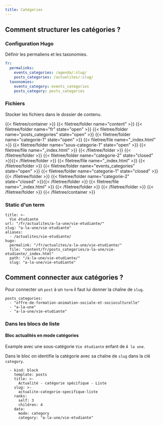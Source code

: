 ```yaml
---
title: Catégories
---
```


## Comment structurer les catégories ?

### Configuration Hugo

Définir les permaliens et les taxonomies.

```yaml {filename="config/_default/languages.yaml"}
fr:
  permalinks:
    events_categories: /agenda/:slug/
    posts_categories: /actualites/:slug/
  taxonomies:
    events_category: events_categories
    posts_category: posts_categories
```

### Fichiers

Stocker les fichiers dans le dossier de contenu.

{{< filetree/container >}}
  {{< filetree/folder name="content" >}}
    {{< filetree/folder name="fr" state="open" >}}
      {{< filetree/folder name="posts_categories" state="open" >}}
        {{< filetree/folder name="categorie-1" state="open" >}}
          {{< filetree/file name="_index.html" >}}
          {{< filetree/folder name="sous-categorie-1" state="open" >}}
            {{< filetree/file name="_index.html" >}}
          {{< /filetree/folder >}}
        {{< /filetree/folder >}}
        {{< filetree/folder name="categorie-2" state="closed" >}}{{< /filetree/folder >}}
        {{< filetree/file name="_index.html" >}}
      {{< /filetree/folder >}}
      {{< filetree/folder name="events_categories" state="open" >}}
        {{< filetree/folder name="categorie-1" state="closed" >}}{{< /filetree/folder >}}
        {{< filetree/folder name="categorie-2" state="closed" >}}{{< /filetree/folder >}}
        {{< filetree/file name="_index.html" >}}
      {{< /filetree/folder >}}
    {{< /filetree/folder >}}
  {{< /filetree/folder >}}
{{< /filetree/container >}}

### Static d'un term

```
title: >-
  Vie étudiante
url: "/fr/actualites/a-la-une/vie-etudiante/"
slug: "a-la-une/vie-etudiante"
aliases:
  - /actualites/vie-etudiante/
hugo:
  permalink: "/fr/actualites/a-la-une/vie-etudiante/"
  file: "content/fr/posts_categories/a-la-une/vie-etudiante/_index.html"
  path: "/a-la-une/vie-etudiante/"
  slug: "a-la-une/vie-etudiante"
```


## Comment connecter aux catégories ?

Pour connecter un `post` à un `term` il faut lui donner la chaîne de `slug`.

```
posts_categories:
  - "offre-de-formation-animation-sociale-et-socioculturelle"
  - "a-la-une"
  - "a-la-une/vie-etudiante"
```

### Dans les blocs de liste

#### Bloc actualités en mode catégories

Example avec une sous-catégorie `Vie étudiante` enfant de `À la une`.

Dans le bloc on identifie la catégorie avec sa chaîne de `slug` dans la clé `category`.

```
  - kind: block
    template: posts
    title: >-
      Actualité - catégorie spécifique - Liste
    slug: >-
      actualite-categorie-specifique-liste
    ranks:
      self: 3
      children: 4
    data:
      mode: category
      category: "a-la-une/vie-etudiante"
```
